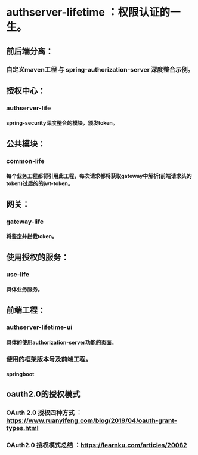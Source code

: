 # authserver-lifetime ：权限认证的一生。

## 前后端分离：

### 自定义maven工程 与 spring-authorization-server 深度整合示例。

## 授权中心：

### authserver-life

#### spring-security深度整合的模块，颁发token。


## 公共模块：

### common-life

#### 每个业务工程都将引用此工程，每次请求都将获取gateway中解析(前端请求头的token)过后的的jwt-token。

## 网关：

### gateway-life

#### 将鉴定并拦截token。

## 使用授权的服务：

### use-life

#### 具体业务服务。

## 前端工程：

### authserver-lifetime-ui

#### 具体的使用authorization-server功能的页面。

### 使用的框架版本号及前端工程。

#### springboot 

## oauth2.0的授权模式

### OAuth 2.0 授权四种方式 ：https://www.ruanyifeng.com/blog/2019/04/oauth-grant-types.html 
### OAuth2.0  授权模式总结 ：https://learnku.com/articles/20082 


